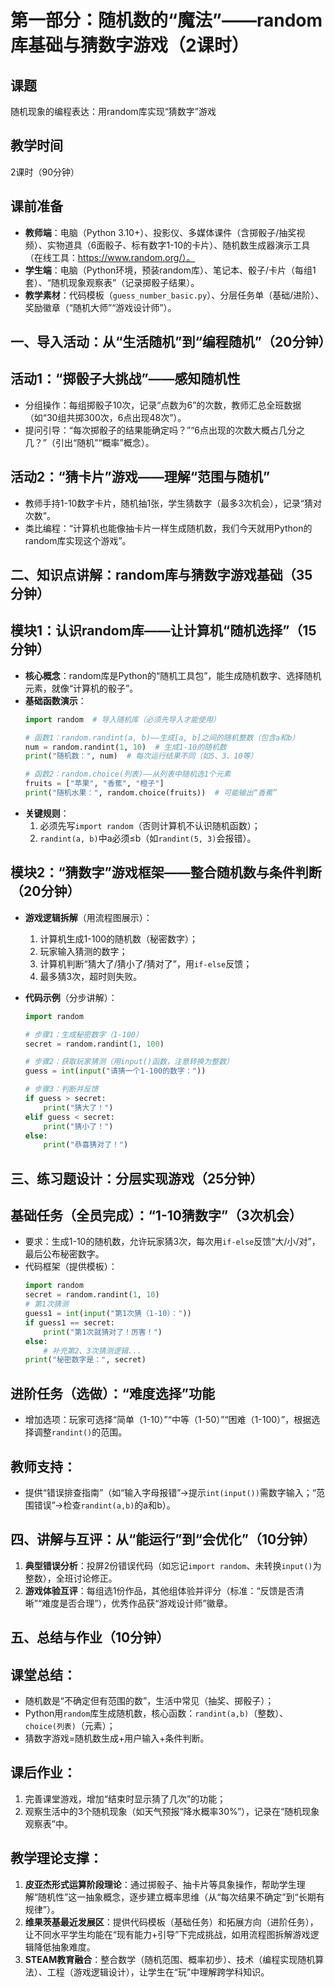 # 第一部分：随机数的“魔法”——random库基础与猜数字游戏（2课时）  


## 课题  
随机现象的编程表达：用random库实现“猜数字”游戏  


## 教学时间  
2课时（90分钟）  


## 课前准备  
- **教师端**：电脑（Python 3.10+）、投影仪、多媒体课件（含掷骰子/抽奖视频）、实物道具（6面骰子、标有数字1-10的卡片）、随机数生成器演示工具（在线工具：https://www.random.org/）。  
- **学生端**：电脑（Python环境，预装random库）、笔记本、骰子/卡片（每组1套）、“随机现象观察表”（记录掷骰子结果）。  
- **教学素材**：代码模板（`guess_number_basic.py`）、分层任务单（基础/进阶）、奖励徽章（“随机大师”“游戏设计师”）。  


## 一、导入活动：从“生活随机”到“编程随机”（20分钟）  
## 活动1：“掷骰子大挑战”——感知随机性  
- 分组操作：每组掷骰子10次，记录“点数为6”的次数，教师汇总全班数据（如“30组共掷300次，6点出现48次”）。  
- 提问引导：“每次掷骰子的结果能确定吗？”“6点出现的次数大概占几分之几？”（引出“随机”“概率”概念）。  

## 活动2：“猜卡片”游戏——理解“范围与随机”  
- 教师手持1-10数字卡片，随机抽1张，学生猜数字（最多3次机会），记录“猜对次数”。  
- 类比编程：“计算机也能像抽卡片一样生成随机数，我们今天就用Python的random库实现这个游戏”。  


## 二、知识点讲解：random库与猜数字游戏基础（35分钟）  
## 模块1：认识random库——让计算机“随机选择”（15分钟）  
- **核心概念**：random库是Python的“随机工具包”，能生成随机数字、选择随机元素，就像“计算机的骰子”。  
- **基础函数演示**：  
  ```python
  import random  # 导入随机库（必须先导入才能使用）

  # 函数1：random.randint(a, b)——生成[a, b]之间的随机整数（包含a和b）
  num = random.randint(1, 10)  # 生成1-10的随机数
  print("随机数：", num)  # 每次运行结果不同（如5、3、10等）

  # 函数2：random.choice(列表)——从列表中随机选1个元素
  fruits = ["苹果", "香蕉", "橙子"]
  print("随机水果：", random.choice(fruits))  # 可能输出“香蕉”
  ```  
- **关键规则**：  
  1. 必须先写`import random`（否则计算机不认识随机函数）；  
  2. `randint(a, b)`中a必须≤b（如`randint(5, 3)`会报错）。  

## 模块2：“猜数字”游戏框架——整合随机数与条件判断（20分钟）  
- **游戏逻辑拆解**（用流程图展示）：  
  1. 计算机生成1-100的随机数（秘密数字）；  
  2. 玩家输入猜测的数字；  
  3. 计算机判断“猜大了/猜小了/猜对了”，用`if-else`反馈；  
  4. 最多猜3次，超时则失败。  

- **代码示例**（分步讲解）：  
  ```python
  import random

  # 步骤1：生成秘密数字（1-100）
  secret = random.randint(1, 100)

  # 步骤2：获取玩家猜测（用input()函数，注意转换为整数）
  guess = int(input("请猜一个1-100的数字："))

  # 步骤3：判断并反馈
  if guess > secret:
      print("猜大了！")
  elif guess < secret:
      print("猜小了！")
  else:
      print("恭喜猜对了！")
  ```  


## 三、练习题设计：分层实现游戏（25分钟）  
## 基础任务（全员完成）：“1-10猜数字”（3次机会）  
- 要求：生成1-10的随机数，允许玩家猜3次，每次用`if-else`反馈“大/小/对”，最后公布秘密数字。  
- 代码框架（提供模板）：  
  ```python
  import random
  secret = random.randint(1, 10)
  # 第1次猜测
  guess1 = int(input("第1次猜（1-10）："))
  if guess1 == secret:
      print("第1次就猜对了！厉害！")
  else:
      # 补充第2、3次猜测逻辑...
  print("秘密数字是：", secret)
  ```  

## 进阶任务（选做）：“难度选择”功能  
- 增加选项：玩家可选择“简单（1-10）”“中等（1-50）”“困难（1-100）”，根据选择调整`randint()`的范围。  

## 教师支持：  
- 提供“错误排查指南”（如“输入字母报错”→提示`int(input())`需数字输入；“范围错误”→检查`randint(a,b)`的a和b）。  


## 四、讲解与互评：从“能运行”到“会优化”（10分钟）  
1. **典型错误分析**：投屏2份错误代码（如忘记`import random`、未转换`input()`为整数），全班讨论修正。  
2. **游戏体验互评**：每组选1份作品，其他组体验并评分（标准：“反馈是否清晰”“难度是否合理”），优秀作品获“游戏设计师”徽章。  


## 五、总结与作业（10分钟）  
## 课堂总结：  
- 随机数是“不确定但有范围的数”，生活中常见（抽奖、掷骰子）；  
- Python用`random`库生成随机数，核心函数：`randint(a,b)`（整数）、`choice(列表)`（元素）；  
- 猜数字游戏=随机数生成+用户输入+条件判断。  

## 课后作业：  
1. 完善课堂游戏，增加“结束时显示猜了几次”的功能；  
2. 观察生活中的3个随机现象（如天气预报“降水概率30%”），记录在“随机现象观察表”中。  


## 教学理论支撑：  
1. **皮亚杰形式运算阶段理论**：通过掷骰子、抽卡片等具象操作，帮助学生理解“随机性”这一抽象概念，逐步建立概率思维（从“每次结果不确定”到“长期有规律”）。  
2. **维果茨基最近发展区**：提供代码模板（基础任务）和拓展方向（进阶任务），让不同水平学生均能在“现有能力+引导”下完成挑战，如用流程图拆解游戏逻辑降低抽象难度。  
3. **STEAM教育融合**：整合数学（随机范围、概率初步）、技术（编程实现随机算法）、工程（游戏逻辑设计），让学生在“玩”中理解跨学科知识。  


